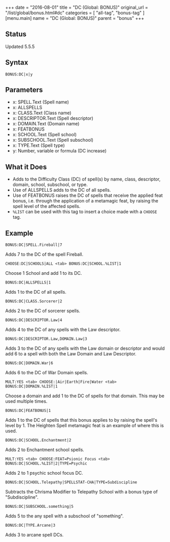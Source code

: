 +++
date = "2016-08-01"
title = "DC (Global: BONUS)"
original_url = "/list/global/bonus.html#dc"
categories = [ "all-tag", "bonus-tag" ]
[menu.main]
    name = "DC (Global: BONUS)"
    parent = "bonus"
+++

## Status

Updated 5.5.5

## Syntax

`BONUS:DC|x|y`

## Parameters

-   x: SPELL.Text (Spell name)
-   x: ALLSPELLS
-   x: CLASS.Text (Class name)
-   x: DESCRIPTOR.Text (Spell descriptor)
-   x: DOMAIN.Text (Domain name)
-   x: FEATBONUS
-   x: SCHOOL.Text (Spell school)
-   x: SUBSCHOOL.Text (Spell subschool)
-   x: TYPE.Text (Spell type)
-   y: Number, variable or formula (DC increase)



What it Does
------------

-   Adds to the Difficulty Class (DC) of spell(s) by name, class,
    descriptor, domain, school, subschool, or type.
-   Use of ALLSPELLS adds to the DC of all spells.
-   Use of FEATBONUS raises the DC of spells that receive the applied
    feat bonus, i.e. through the application of a metamagic feat, by
    raising the spell level of the affected spells.
-   `%LIST` can be used with this tag to insert a choice made with a
    `CHOOSE` tag.

Example
-------

`BONUS:DC|SPELL.Fireball|7`

Adds 7 to the DC of the spell Fireball.

`CHOOSE:DC|SCHOOLS|ALL <tab> BONUS:DC|SCHOOL.%LIST|1`

Choose 1 School and add 1 to its DC.

`BONUS:DC|ALLSPELLS|1`

Adds 1 to the DC of all spells.

`BONUS:DC|CLASS.Sorcerer|2`

Adds 2 to the DC of sorcerer spells.

`BONUS:DC|DESCRIPTOR.Law|4`

Adds 4 to the DC of any spells with the Law descriptor.

`BONUS:DC|DESCRIPTOR.Law,DOMAIN.Law|3`

Adds 3 to the DC of any spells with the Law domain or descriptor and
would add 6 to a spell with both the Law Domain and Law Descriptor.

`BONUS:DC|DOMAIN.War|6`

Adds 6 to the DC of War Domain spells.

`MULT:YES <tab> CHOOSE:|Air|Earth|Fire|Water <tab> BONUS:DC|DOMAIN.%LIST|1`

Choose a domain and add 1 to the DC of spells for that domain. This may
be used multiple times.

`BONUS:DC|FEATBONUS|1`

Adds 1 to the DC of spells that this bonus applies to by raising the
spell's level by 1. The Heighten Spell metamagic feat is an example of
where this is used.

`BONUS:DC|SCHOOL.Enchantment|2`

Adds 2 to Enchantment school spells.

`MULT:YES <tab> CHOOSE:FEAT=Psionic Focus <tab> BONUS:DC|SCHOOL.%LIST|2|TYPE=Psychic`

Adds 2 to 1 psychic school focus DC.

`BONUS:DC|SCHOOL.Telepathy|SPELLSTAT-CHA|TYPE=Subdiscipline`

Subtracts the Chrisma Modifier to Telepathy School with a bonus type of
"Subdiscipline".

`BONUS:DC|SUBSCHOOL.something|5`

Adds 5 to the any spell with a subschool of "something".

`BONUS:DC|TYPE.Arcane|3`

Adds 3 to arcane spell DCs.

